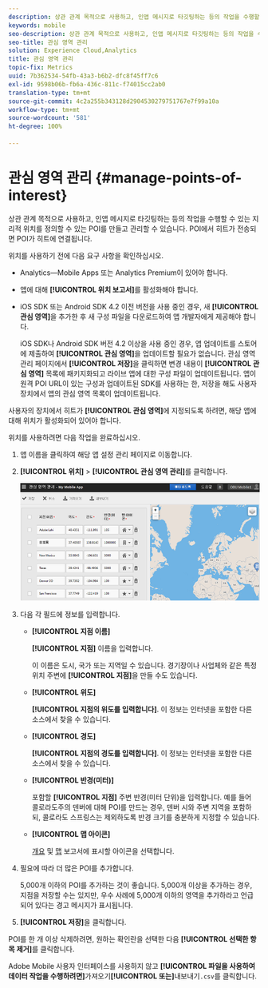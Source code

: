 ```yaml
---
description: 상관 관계 목적으로 사용하고, 인앱 메시지로 타깃팅하는 등의 작업을 수행할 수 있는 지리적 위치를 정의할 수 있는 관심 영역을 만들고 관리할 수 있습니다. 히트가 관심 영역으로 전송되는 경우 관심 영역이 히트에 연결됩니다.
keywords: mobile
seo-description: 상관 관계 목적으로 사용하고, 인앱 메시지로 타깃팅하는 등의 작업을 수행할 수 있는 지리적 위치를 정의할 수 있는 관심 영역을 만들고 관리할 수 있습니다. 히트가 관심 영역으로 전송되는 경우 관심 영역이 히트에 연결됩니다.
seo-title: 관심 영역 관리
solution: Experience Cloud,Analytics
title: 관심 영역 관리
topic-fix: Metrics
uuid: 7b362534-54fb-43a3-b6b2-dfc8f45ff7c6
exl-id: 9598b06b-fb6a-436c-811c-f74015cc2ab0
translation-type: tm+mt
source-git-commit: 4c2a255b343128d2904530279751767e7f99a10a
workflow-type: tm+mt
source-wordcount: '581'
ht-degree: 100%

---
```


# 관심 영역 관리 {#manage-points-of-interest}

상관 관계 목적으로 사용하고, 인앱 메시지로 타깃팅하는 등의 작업을 수행할 수 있는 지리적 위치를 정의할 수 있는 POI를 만들고 관리할 수 있습니다. POI에서 히트가 전송되면 POI가 히트에 연결됩니다.

위치를 사용하기 전에 다음 요구 사항을 확인하십시오.

* Analytics—Mobile Apps 또는 Analytics Premium이 있어야 합니다.
* 앱에 대해 **[!UICONTROL 위치 보고서]**&#x200B;를 활성화해야 합니다.
* iOS SDK 또는 Android SDK 4.2 이전 버전을 사용 중인 경우, 새 **[!UICONTROL 관심 영역]**&#x200B;을 추가한 후 새 구성 파일을 다운로드하여 앱 개발자에게 제공해야 합니다.

   iOS SDK나 Android SDK 버전 4.2 이상을 사용 중인 경우, 앱 업데이트를 스토어에 제출하여 **[!UICONTROL 관심 영역]**&#x200B;을 업데이트할 필요가 없습니다. 관심 영역 관리 페이지에서 **[!UICONTROL 저장]**&#x200B;을 클릭하면 변경 내용이 **[!UICONTROL 관심 영역]** 목록에 패키지화되고 라이브 앱에 대한 구성 파일이 업데이트됩니다. 앱이 원격 POI URL이 있는 구성과 업데이트된 SDK를 사용하는 한, 저장을 해도 사용자 장치에서 앱의 관심 영역 목록이 업데이트됩니다.

사용자의 장치에서 히트가 **[!UICONTROL 관심 영역]**&#x200B;에 지정되도록 하려면, 해당 앱에 대해 위치가 활성화되어 있어야 합니다.

위치를 사용하려면 다음 작업을 완료하십시오.

1. 앱 이름을 클릭하여 해당 앱 설정 관리 페이지로 이동합니다.
1. **[!UICONTROL 위치]** > **[!UICONTROL 관심 영역 관리]**&#x200B;를 클릭합니다.

   ![단계 결과](assets/poi.png)

1. 다음 각 필드에 정보를 입력합니다.

   * **[!UICONTROL 지점 이름]**

      **[!UICONTROL 지점]** 이름을 입력합니다.

      이 이름은 도시, 국가 또는 지역일 수 있습니다. 경기장이나 사업체와 같은 특정 위치 주변에 **[!UICONTROL 지점]**&#x200B;을 만들 수도 있습니다.

   * **[!UICONTROL 위도]**

      **[!UICONTROL 지점의 위도를 입력합니다]**. 이 정보는 인터넷을 포함한 다른 소스에서 찾을 수 있습니다.

   * **[!UICONTROL 경도]**

      **[!UICONTROL 지점의 경도를 입력합니다]**. 이 정보는 인터넷을 포함한 다른 소스에서 찾을 수 있습니다.

   * **[!UICONTROL 반경(미터)]**

      포함할 **[!UICONTROL 지점]** 주변 반경(미터 단위)을 입력합니다. 예를 들어 콜로라도주의 덴버에 대해 POI를 만드는 경우, 덴버 시와 주변 지역을 포함하되, 콜로라도 스프링스는 제외하도록 반경 크기를 충분하게 지정할 수 있습니다.

   * **[!UICONTROL 맵 아이콘]**

      [개요](/help/using/location/c-location-overview.md) 및 [맵](/help/using/location/c-map-points.md) 보고서에 표시할 아이콘을 선택합니다.

1. 필요에 따라 더 많은 POI를 추가합니다.

   5,000개 이하의 POI를 추가하는 것이 좋습니다. 5,000개 이상을 추가하는 경우, 지점을 저장할 수는 있지만, 우수 사례에 5,000개 이하의 영역을 추가하라고 언급되어 있다는 경고 메시지가 표시됩니다.

1. **[!UICONTROL 저장]**&#x200B;을 클릭합니다.

POI를 한 개 이상 삭제하려면, 원하는 확인란을 선택한 다음 **[!UICONTROL 선택한 항목 제거]**&#x200B;를 클릭합니다.

Adobe Mobile 사용자 인터페이스를 사용하지 않고 **[!UICONTROL 파일을 사용하여 데이터 작업을 수행하려면]**&#x200B;가져오기&#x200B;**[!UICONTROL 또는]**&#x200B;내보내기`.csv`를 클릭합니다.
